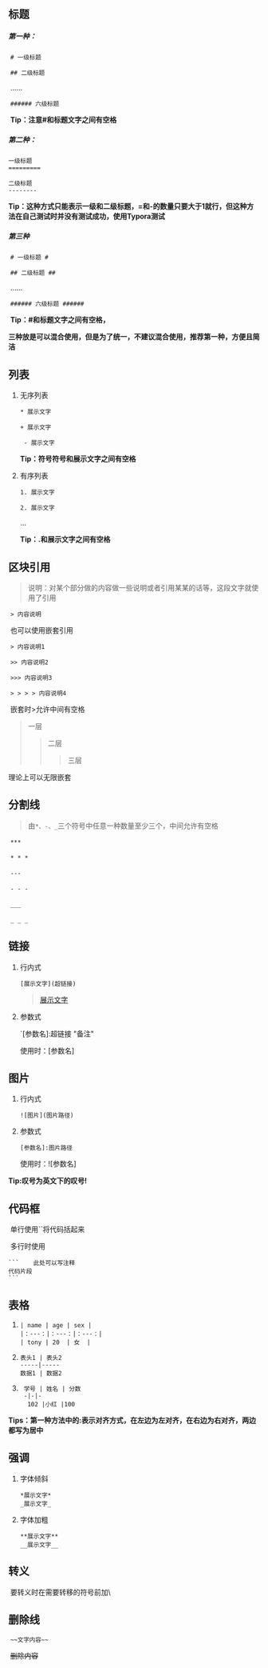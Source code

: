## 标题

##### 第一种：

​	`# 一级标题`

​	`## 二级标题`

​	......

​	`###### 六级标题`

​	**Tip：注意#和标题文字之间有空格**

##### 第二种：

```
一级标题
=========

二级标题
--------
```

​		**Tip：这种方式只能表示一级和二级标题，=和-的数量只要大于1就行，但这种方法在自己测试时并没有测试成功，使用Typora测试**

##### 第三种

​	`# 一级标题 #`

​	`## 二级标题 ##`

​	......

​	`###### 六级标题 ######`

​	**Tip：#和标题文字之间有空格，**

**三种放是可以混合使用，但是为了统一，不建议混合使用，推荐第一种，方便且简洁**



## 列表

1. 无序列表

   `* 展示文字`

   `+ 展示文字`

   ` - 展示文字`

   **Tip：符号符号和展示文字之间有空格**

2. 有序列表

   `1. 展示文字`

   `2. 展示文字`

   ...

   **Tip：.和展示文字之间有空格**

## 区块引用

> 说明：对某个部分做的内容做一些说明或者引用某某的话等，这段文字就使用了引用

​	`> 内容说明`

​	也可以使用嵌套引用

​	`> 内容说明1`

​	`>> 内容说明2`

​	`>>> 内容说明3`

​	`> > > > 内容说明4`

​	嵌套时>允许中间有空格

> 一层
>
> > 二层
> >
> > > 三层

理论上可以无限嵌套

## 分割线

> 由`*、-、_`三个符号中任意一种数量至少三个，中间允许有空格

​	`***`

​	`* * *`

​	`---`

​	`- - -`

​	`___`

​	`_ _ _`

## 链接

1. 行内式

   `[展示文字](超链接)`

   > [展示文字](www.baidu.com)

2. 参数式

   `[参数名]:超链接 "备注"

   使用时：[参数名]

   

## 图片

1. 行内式

   `![图片](图片路径)`

2. 参数式

   `[参数名]:图片路径`

   使用时：![参数名]

**Tip:叹号为英文下的叹号!**

## 代码框

​	单行使用``将代码括起来

​	多行时使用

```
​```	此处可以写注释
代码片段
​```
```

## 表格

1. ```
   | name | age | sex |
   |：---：|：---：|：---：|
   | tony | 20  | 女  |
   ```

2. ```
   表头1 | 表头2
   -----|-----
   数据1 | 数据2
   ```

3. ```
    学号 | 姓名 | 分数
    -|-|-
     102 |小红 |100
   ```

**Tips：第一种方法中的:表示对齐方式，在左边为左对齐，在右边为右对齐，两边都写为居中**

## 强调

1. 字体倾斜

   ```
   *展示文字*
   _展示文字_
   ```

2. 字体加粗

   ```
   **展示文字**
   __展示文字__
   ```

## 转义

​	要转义时在需要转移的符号前加\

## 删除线

​	`~~文字内容~~`

​	~~删除内容~~